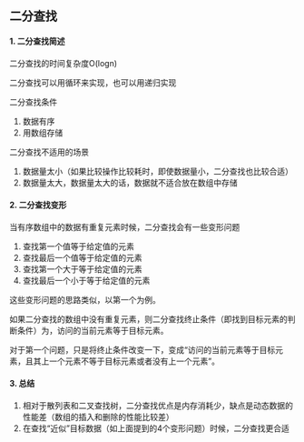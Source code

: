 ## 二分查找

#### 1. 二分查找简述

二分查找的时间复杂度O(logn)

二分查找可以用循环来实现，也可以用递归实现

二分查找条件

1. 数据有序
2. 用数组存储

二分查找不适用的场景

1. 数据量太小（如果比较操作比较耗时，即使数据量小，二分查找也比较合适）
2. 数据量太大，数据量太大的话，数据就不适合放在数组中存储

#### 2. 二分查找变形

当有序数组中的数据有重复元素时候，二分查找会有一些变形问题

1. 查找第一个值等于给定值的元素
2. 查找最后一个值等于给定值的元素
3. 查找第一个大于等于给定值的元素
4. 查找最后一个小于等于给定值的元素

这些变形问题的思路类似，以第一个为例。

如果二分查找的数组中没有重复元素，则二分查找终止条件（即找到目标元素的判断条件）为，访问的当前元素等于目标元素。

对于第一个问题，只是将终止条件改变一下，变成“访问的当前元素等于目标元素，且其上一个元素不等于目标元素或者没有上一个元素”。

#### 3. 总结

1. 相对于散列表和二叉查找树，二分查找优点是内存消耗少，缺点是动态数据的性能差（数组的插入和删除的性能比较差）
2. 在查找“近似”目标数据（如上面提到的4个变形问题）时候，二分查找更合适